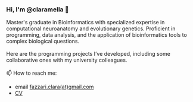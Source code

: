 ### Hi, I'm @claramella 👋

Master's graduate in Bioinformatics with specialized expertise in computational neuroanatomy and evolutionary genetics. Proficient in programming, data analysis, and the application of bioinformatics tools to complex biological questions.<br><br>
Here are the programming projects I’ve developed, including some collaborative ones with my university colleagues.<br><br>
📫 How to reach me:
- email [fazzari.clara(at)gmail.com](mailto:fazzari.clara@gmail.com)
- [CV](CV_ClaraFazzari_Jan25.pdf)

<!--
**claramella/claramella** is a ✨ _special_ ✨ repository because its `README.md` (this file) appears on your GitHub profile.

Here are some ideas to get you started:

- 🔭 I’m currently working on ...
- 🌱 I’m currently learning ...
- 👯 I’m looking to collaborate on ...
- 🤔 I’m looking for help with ...
- 💬 Ask me about ...
- 📫 How to reach me: ...
- 😄 Pronouns: ...
- ⚡ Fun fact: ...
-->
